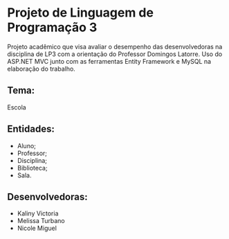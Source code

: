 # Projeto de Linguagem de Programação 3
Projeto acadêmico que visa avaliar o desempenho das desenvolvedoras na disciplina de LP3 com a orientação do Professor Domingos Latorre.
Uso do ASP.NET MVC junto com as ferramentas Entity Framework e MySQL na elaboração do trabalho. 

## Tema: 
 Escola
## Entidades:
 - Aluno;
 - Professor;
 - Disciplina; 
 - Biblioteca; 
 - Sala.

## Desenvolvedoras:
 - Kaliny Victoria 
 - Melissa Turbano
 - Nicole Miguel

